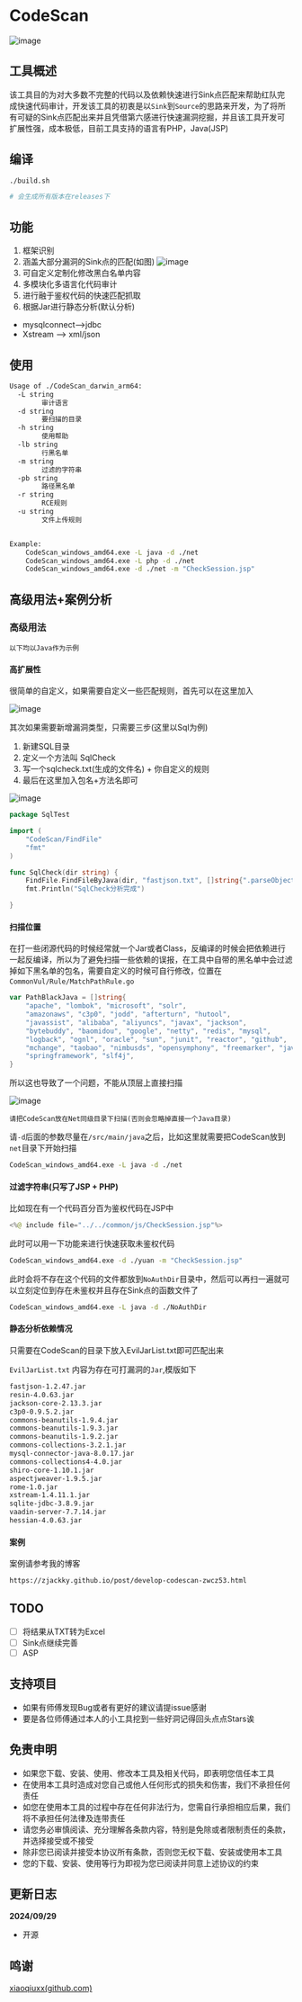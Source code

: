 # CodeScan
![image](https://socialify.git.ci/Zjackky/CodeScan/image?description=1&font=Inter&forks=1&issues=1&language=1&logo=https%3A%2F%2Fzjacky-blog.oss-cn-beijing.aliyuncs.com%2Fblog%2F202401021003754.jpg&name=1&owner=1&pattern=Circuit%20Board&pulls=1&stargazers=1&theme=Light)
## 工具概述

该工具目的为对大多数不完整的代码以及依赖快速进行Sink点匹配来帮助红队完成快速代码审计，开发该工具的初衷是以`Sink`​到`Source`​的思路来开发，为了将所有可疑的Sink点匹配出来并且凭借第六感进行快速漏洞挖掘，并且该工具开发可扩展性强，成本极低，目前工具支持的语言有PHP，Java(JSP)

## 编译

```bash
./build.sh

# 会生成所有版本在releases下
```

## 功能

1. 框架识别
2. 涵盖大部分漏洞的Sink点的匹配(如图)
   ![image](https://zjacky-blog.oss-cn-beijing.aliyuncs.com/image-20240928235812-5wlbnbb.png)
3. 可自定义定制化修改黑白名单内容
4. 多模块化多语言化代码审计
5. 进行融于鉴权代码的快速匹配抓取
6. 根据Jar进行静态分析(默认分析)

* mysqlconnect-->jdbc
* Xstream --> xml/json

## 使用

```bash
Usage of ./CodeScan_darwin_arm64:
  -L string
        审计语言
  -d string
        要扫描的目录
  -h string
        使用帮助
  -lb string
        行黑名单
  -m string
        过滤的字符串
  -pb string
        路径黑名单
  -r string
        RCE规则
  -u string
        文件上传规则


Example:
	CodeScan_windows_amd64.exe -L java -d ./net
	CodeScan_windows_amd64.exe -L php -d ./net
	CodeScan_windows_amd64.exe -d ./net -m "CheckSession.jsp"
```

## 高级用法+案例分析

### 高级用法

`以下均以Java作为示例`​

#### 高扩展性

很简单的自定义，如果需要自定义一些匹配规则，首先可以在这里加入

![image](https://zjacky-blog.oss-cn-beijing.aliyuncs.com/image-20240929002903-ypqa197.png)​


其次如果需要新增漏洞类型，只需要三步(这里以Sql为例)

1. 新建SQL目录
2. 定义一个方法叫 SqlCheck
3. 写一个sqlcheck.txt(生成的文件名) + 你自定义的规则
4. 最后在这里加入包名+方法名即可

![image](https://zjacky-blog.oss-cn-beijing.aliyuncs.com/image-20240929003143-7v37o9w.png)​

```go
package SqlTest

import (
	"CodeScan/FindFile"
	"fmt"
)

func SqlCheck(dir string) {
	FindFile.FindFileByJava(dir, "fastjson.txt", []string{".parseObject("})
	fmt.Println("SqlCheck分析完成")

}

```

#### 扫描位置

在打一些闭源代码的时候经常就一个Jar或者Class，反编译的时候会把依赖进行一起反编译，所以为了避免扫描一些依赖的误报，在工具中自带的黑名单中会过滤掉如下黑名单的包名，需要自定义的时候可自行修改，位置在`CommonVul/Rule/MatchPathRule.go`​

```go
var PathBlackJava = []string{
	"apache", "lombok", "microsoft", "solr",
	"amazonaws", "c3p0", "jodd", "afterturn", "hutool",
	"javassist", "alibaba", "aliyuncs", "javax", "jackson",
	"bytebuddy", "baomidou", "google", "netty", "redis", "mysql",
	"logback", "ognl", "oracle", "sun", "junit", "reactor", "github",
	"mchange", "taobao", "nimbusds", "opensymphony", "freemarker", "java", "apiguardian", "hibernate", "javassist", "jboss", "junit", "mybatis",
	"springframework", "slf4j",
}
```

所以这也导致了一个问题，不能从顶层上直接扫描

![image](https://zjacky-blog.oss-cn-beijing.aliyuncs.com/image-20240929124102-qjfancc.png)

`请把CodeScan放在Net同级目录下扫描(否则会忽略掉直接一个Java目录)`​

请`-d`​后面的参数尽量在`/src/main/java`​之后，比如这里就需要把CodeScan放到`net`​目录下开始扫描

```bash
CodeScan_windows_amd64.exe -L java -d ./net
```

#### 过滤字符串(只写了JSP + PHP)

比如现在有一个代码百分百为鉴权代码在JSP中

```java
<%@ include file="../../common/js/CheckSession.jsp"%>
```

此时可以用一下功能来进行快速获取未鉴权代码

```bash
CodeScan_windows_amd64.exe -d ./yuan -m "CheckSession.jsp"
```

此时会将不存在这个代码的文件都放到`NoAuthDir`​目录中，然后可以再扫一遍就可以立刻定位到存在未鉴权并且存在Sink点的函数文件了

```bash
CodeScan_windows_amd64.exe -L java -d ./NoAuthDir
```

#### 静态分析依赖情况

只需要在CodeScan的目录下放入EvilJarList.txt即可匹配出来

`EvilJarList.txt` 内容为存在可打漏洞的`Jar`,模版如下

```bash
fastjson-1.2.47.jar
resin-4.0.63.jar
jackson-core-2.13.3.jar
c3p0-0.9.5.2.jar
commons-beanutils-1.9.4.jar
commons-beanutils-1.9.3.jar
commons-beanutils-1.9.2.jar
commons-collections-3.2.1.jar
mysql-connector-java-8.0.17.jar
commons-collections4-4.0.jar
shiro-core-1.10.1.jar
aspectjweaver-1.9.5.jar
rome-1.0.jar
xstream-1.4.11.1.jar
sqlite-jdbc-3.8.9.jar
vaadin-server-7.7.14.jar
hessian-4.0.63.jar
```

#### 案例
案例请参考我的博客
```bash
https://zjackky.github.io/post/develop-codescan-zwcz53.html
```

## TODO

* [ ] 将结果从TXT转为Excel
* [ ] Sink点继续完善
* [ ] ASP

## 支持项目

* 如果有师傅发现Bug或者有更好的建议请提issue感谢
* 要是各位师傅通过本人的小工具挖到一些好洞记得回头点点Stars诶

## 免责申明

* 如果您下载、安装、使用、修改本工具及相关代码，即表明您信任本工具
* 在使用本工具时造成对您自己或他人任何形式的损失和伤害，我们不承担任何责任
* 如您在使用本工具的过程中存在任何非法行为，您需自行承担相应后果，我们将不承担任何法律及连带责任
* 请您务必审慎阅读、充分理解各条款内容，特别是免除或者限制责任的条款，并选择接受或不接受
* 除非您已阅读并接受本协议所有条款，否则您无权下载、安装或使用本工具
* 您的下载、安装、使用等行为即视为您已阅读并同意上述协议的约束

## 更新日志

**2024/09/29**

* 开源


## 鸣谢

[xiaoqiuxx(github.com)](https://github.com/xiaoqiuxx)
